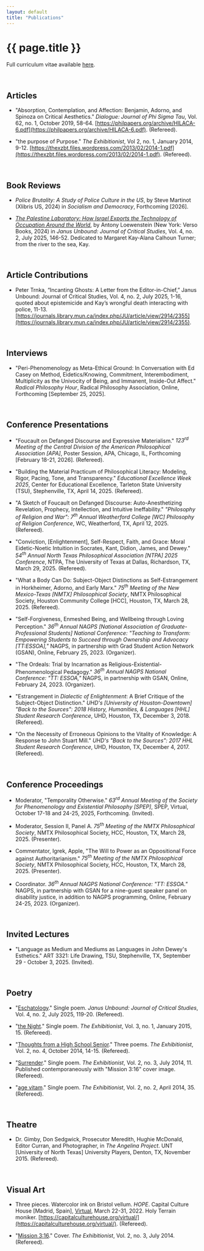 ```yaml
---
layout: default
title: "Publications"
---
```


# {{ page.title }}


Full curriculum vitae available [here](/assets/pdfs/hillj-cv-2025.pdf).

<br>


## Articles

* "Absorption, Contemplation, and Affection: Benjamin, Adorno, and Spinoza on Critical Aesthetics." *Dialogue: Journal of Phi Sigma Tau*, Vol. 62, no. 1, October 2019, 58-64. [https://philpapers.org/archive/HILACA-6.pdf](https://philpapers.org/archive/HILACA-6.pdf). (Refereed).

* "the purpose of Purpose." *The Exhibitionist*, Vol 2, no. 1, January 2014, 9-12. [https://thexzbt.files.wordpress.com/2013/02/2014-1.pdf](https://thexzbt.files.wordpress.com/2013/02/2014-1.pdf). (Refereed).

<br>


## Book Reviews

* *Police Brutality: A Study of Police Culture in the US*, by Steve Martinot (Xlibris US, 2024) in *Socialism and Democracy*, Forthcoming [2026].

* [*The Palestine Laboratory: How Israel Exports the Technology of Occupation Around the World*](/assets/pdfs/hillj-palestine-laboratory.pdf), by Antony Loewenstein (New York: Verso Books, 2024) in *Janus Unbound: Journal of Critical Studies*, Vol. 4, no. 2, July 2025, 146-52. Dedicated to Margaret Kay-Alana Calhoun Turner; from the river to the sea, Kay.

<br>


## Article Contributions

* Peter Trnka, “Incanting Ghosts: A Letter from the Editor-in-Chief,” Janus Unbound: Journal of Critical Studies, Vol. 4, no. 2, July 2025, 1-16, quoted about epistemicide and Kay’s wrongful death interacting with police, 11-13. [https://journals.library.mun.ca/index.php/JU/article/view/2914/2355](https://journals.library.mun.ca/index.php/JU/article/view/2914/2355).

<br>


## Interviews

* "Peri-Phenomenology as Meta-Ethical Ground: In Conversation with Ed Casey on Method, Eidetics/Knowing, Commitment, Interembodiment, Multiplicity as the Univocity of Being, and Immanent, Inside-Out Affect." *Radical Philosophy Hour*, Radical Philosophy Association, Online, Forthcoming [September 25, 2025].

<br>


## Conference Presentations

* "Foucault on Defanged Discourse and Expressive Materialism." *123<sup>rd</sup> Meeting of the Central Division of the American Philosophical Association [APA]*, Poster Session, APA, Chicago, IL, Forthcoming [February 18-21, 2026]. (Refereed).

* "Building the Material Practicum of Philosophical Literacy: Modeling, Rigor, Pacing, Tone, and Transparency." *Educational Excellence Week 2025*, Center for Educational Excellence, Tarleton State University (TSU), Stephenville, TX, April 14, 2025. (Refereed).

* "A Sketch of Foucault on Defanged Discourse: Auto-Anesthetizing Revelation, Prophecy, Intellection, and Intuitive Ineffability." *"Philosophy of Religion and War": 7<sup>th</sup> Annual Weatherford College [WC] Philosophy of Religion Conference*, WC, Weatherford, TX, April 12, 2025. (Refereed).

* "Conviction, [Enlightenment], Self-Respect, Faith, and Grace: Moral Eidetic-Noetic Intuition in Socrates, Kant, Didion, James, and Dewey." *54<sup>th</sup> Annual North Texas Philosophical Association [NTPA] 2025 Conference*, NTPA, The University of Texas at Dallas, Richardson, TX, March 29, 2025. (Refereed).

* "What a Body Can Do: Subject-Object Distinctions as Self-Estrangement in Horkheimer, Adorno, and Early Marx." *75<sup>th</sup> Meeting of the New Mexico-Texas [NMTX] Philosophical Society*, NMTX Philosophical Society, Houston Community College [HCC], Houston, TX, March 28, 2025. (Refereed).

* "Self-Forgiveness, Enmeshed Being, and Wellbeing through Loving Perception." *36<sup>th</sup> Annual NAGPS [National Association of Graduate-Professional Students] National Conference: "Teaching to Transform: Empowering Students to Succeed through Ownership and Advocacy [TT:ESSOA],"* NAGPS, in partnership with Grad Student Action Network (GSAN), Online, February 25, 2023. (Organizer).

* "The Ordeals: Trial by Incarnation as Religious-Existential-Phenomenological Pedagogy." *36<sup>th</sup> Annual NAGPS National Conference: "TT: ESSOA,"* NAGPS, in partnership with GSAN, Online, February 24, 2023. (Organizer).

* "Estrangement in *Dialectic of Enlightenment*: A Brief Critique of the Subject-Object Distinction." *UHD's [University of Houston-Downtown] "Back to the Sources": 2018 History, Humanities, & Languages [HHL] Student Research Conference*, UHD, Houston, TX, December 3, 2018. (Refereed).

* "On the Necessity of Erroneous Opinions to the Vitality of Knowledge: A Response to John Stuart Mill." *UHD's "Back to the Sources": 2017 HHL Student Research Conference*, UHD, Houston, TX, December 4, 2017. (Refereed).

<br>


## Conference Proceedings

* Moderator, "Temporality Otherwise." *63<sup>rd</sup> Annual Meeting of the Society for Phenomenology and Existential Philosophy [SPEP]*, SPEP, Virtual, October 17-18 and 24-25, 2025, Forthcoming. (Invited).

* Moderator, Session II, Panel A. *75<sup>th</sup> Meeting of the NMTX Philosophical Society*, NMTX Philosophical Society, HCC, Houston, TX, March 28, 2025. (Presenter).

* Commentator, Igrek, Apple, "The Will to Power as an Oppositional Force against Authoritarianism." *75<sup>th</sup> Meeting of the NMTX Philosophical Society*, NMTX Philosophical Society, HCC, Houston, TX, March 28, 2025. (Presenter).

* Coordinator. *36<sup>th</sup> Annual NAGPS National Conference: "TT: ESSOA."* NAGPS, in partnership with GSAN for a nine-guest speaker panel on disability justice, in addition to NAGPS programming, Online, February 24-25, 2023. (Organizer).

<br>


## Invited Lectures

* "Language as Medium and Mediums as Languages in John Dewey's Esthetics." ART 3321: Life Drawing, TSU, Stephenville, TX, September 29 - October 3, 2025. (Invited).

<br>


## Poetry

* "[Eschatology](/assets/pdfs/hillj-eschatology.pdf)." Single poem. *Janus Unbound: Journal of Critical Studies*, Vol. 4, no. 2, July 2025, 119-20. (Refereed).

* "[the Night](https://thexzbt.files.wordpress.com/2013/02/2015-1.pdf)." Single poem. *The Exhibitionist*, Vol. 3, no. 1, January 2015, 15. (Refereed).

* "[Thoughts from a High School Senior](https://thexzbt.files.wordpress.com/2014/10/2014-4.pdf)." Three poems. *The Exhibitionist*, Vol. 2, no. 4, October 2014, 14-15. (Refereed).

* "[Surrender](https://thexzbt.files.wordpress.com/2013/02/2014-3.pdf)." Single poem. *The Exhibitionist*, Vol. 2, no. 3, July 2014, 11. Published contemporaneously with "Mission 3:16" cover image. (Refereed).

* "[age vitam](https://thexzbt.files.wordpress.com/2013/02/2014-2.pdf)." Single poem. *The Exhibitionist*, Vol. 2, no. 2, April 2014, 35. (Refereed).

<br>


## Theatre

* Dr. Gimby, Don Sedgwick, Prosecutor Meredith, Hughie McDonald, Editor Curran, and Photographer, in *The Angelina Project*. UNT [University of North Texas] University Players, Denton, TX, November 2015. (Refereed).

<br>


## Visual Art

* Three pieces. Watercolor ink on Bristol vellum. *HOPE*. Capital Culture House [Madrid, Spain], [Virtual](https://www.instagram.com/p/Cbk5yWIK9DC/?utm_source=ig_web_copy_link&igsh=MzRlODBiNWFlZA==), March 22-31, 2022. Holy Terrain moniker. [https://capitalculturehouse.org/virtual/](https://capitalculturehouse.org/virtual/). (Refereed).

* "[Mission 3:16](https://thexzbt.files.wordpress.com/2013/02/2014-3.pdf)." Cover. *The Exhibitionist*, Vol. 2, no. 3, July 2014. (Refereed).
